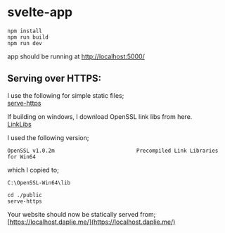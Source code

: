 # svelte-app

```
npm install
npm run build
npm run dev
```

app should be running at
[http://localhost:5000/](http://localhost:5000/)  

## Serving over HTTPS:

I use the following for simple static files;  
[serve-https](https://www.npmjs.com/package/serve-https)

If building on windows, I download OpenSSL link libs from here.  
[LinkLibs](https://indy.fulgan.com/SSL/LinkLibs/)

I used the following version;
```
OpenSSL v1.0.2m                          Precompiled Link Libraries for Win64
```
which I copied to;
```
C:\OpenSSL-Win64\lib
```

```
cd ./public
serve-https
```
Your website should now be statically served from;  
[https://localhost.daplie.me/](https://localhost.daplie.me/)
